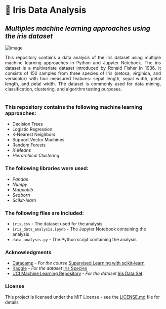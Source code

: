 # 🌺 Iris  Data Analysis

## _Multiples machine learning approaches using the iris dataset_

![image](https://github.com/g3rley/iris/assets/96620547/173ba398-7271-4155-b4da-9bffba71aeed)

<div style="text-align: justify">
This repository contains a data analysis of the iris dataset using multiple machine learning approaches in Python and Jupyter Notebook. The iris dataset is a multivariate dataset introduced by Ronald Fisher in 1936. It consists of 150 samples from three species of Iris (setosa, virginica, and versicolor) with four measured features: sepal length, sepal width, petal length, and petal width. The dataset is commonly used for data mining, classification, clustering, and algorithm testing purposes.
</div>

<br />

### This repository contains the following machine learning approaches:

  - Decision Trees
  - Logistic Regression
  - K-Nearest Neighbors
  - Support Vector Machines
  - Random Forests
  - _K-Means_
  - _Hierarchical Clustering_

### The following libraries were used:

  - _Pandas_
  - _Numpy_
  - _Matplotlib_
  - _Seaborn_
  - _Scikit-learn_

### The following files are included:

  - `iris.csv` - The dataset used for the analysis
  - `iris_data_analysis.ipynb` - The Jupyter Notebook containing the analysis
  - `data_analysis.py` - The Python script containing the analysis

### Acknowledgments

  - [Datacamp](https://www.datacamp.com/) - _For the course_ [Supervised Learning with scikit-learn](https://www.datacamp.com/courses/supervised-learning-with-scikit-learn)
  - [Kaggle](https://www.kaggle.com/) - _For the dataset_ [Iris Species](https://www.kaggle.com/uciml/iris)
  - [UCI Machine Learning Repository](https://archive.ics.uci.edu/ml/index.php) - _For the dataset_ [Iris Data Set](https://archive.ics.uci.edu/ml/datasets/iris)

### License

  This project is licensed under the MIT License - see the [LICENSE.md](LICENSE.md) file for details
